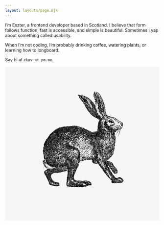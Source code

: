 ```yaml
---
layout: layouts/page.njk
---
```


I’m Eszter, a frontend developer based in Scotland. I believe that form follows function, fast is accessible, and simple is beautiful. Sometimes I yap about something called usability.

When I’m not coding, I’m probably drinking coffee, watering plants, or learning how to longboard.

Say hi at `ekov at pm.me`.

<img src="/img/rabbit.jpg" class="mx-auto mt-10 md:mt-16 max-w-xs rounded-full" />
